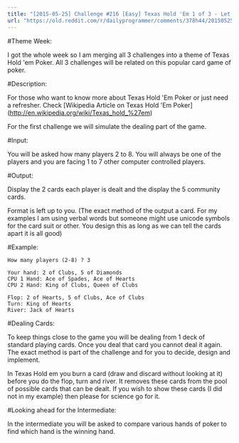 ```yaml
---
title: "[2015-05-25] Challenge #216 [Easy] Texas Hold 'Em 1 of 3 - Let's deal."
url: "https://old.reddit.com/r/dailyprogrammer/comments/378h44/20150525_challenge_216_easy_texas_hold_em_1_of_3/"
---
```


#Theme Week:

I got the whole week so I am merging all 3 challenges into a theme of Texas Hold 'em Poker. All 3 challenges will be related on this popular card game of poker. 

#Description: 

For those who want to know more about Texas Hold 'Em Poker or just need a refresher. Check [Wikipedia Article on Texas Hold 'Em Poker] (http://en.wikipedia.org/wiki/Texas_hold_%27em)

For the first challenge we will simulate the dealing part of the game.

#Input:

You will be asked how many players 2 to 8. You will always be one of the players and you are facing 1 to 7 other computer controlled players.

#Output:

Display the 2 cards each player is dealt and the display the 5 community cards.

Format is left up to you. (The exact method of the output a card. For my examples I am using verbal words but someone might use unicode symbols for the card suit or other. You design this as long as we can tell the cards apart it is all good)

#Example:

    How many players (2-8) ? 3

    Your hand: 2 of Clubs, 5 of Diamonds
    CPU 1 Hand: Ace of Spades, Ace of Hearts
    CPU 2 Hand: King of Clubs, Queen of Clubs

    Flop: 2 of Hearts, 5 of Clubs, Ace of Clubs
    Turn: King of Hearts
    River: Jack of Hearts

#Dealing Cards:

To keep things close to the game you will be dealing from 1 deck of standard playing cards. Once you deal that card you cannot deal it again. The exact method is part of the challenge and for you to decide, design and implement.

In Texas Hold em you burn a card (draw and discard without looking at it) before you do the flop, turn and river. It removes these cards from the pool of possible cards that can be dealt. If you wish to show these cards (I did not in my example) then please for science go for it. 


#Looking ahead for the Intermediate:

In the intermediate you will be asked to compare various hands of poker to find which hand is the winning hand.
